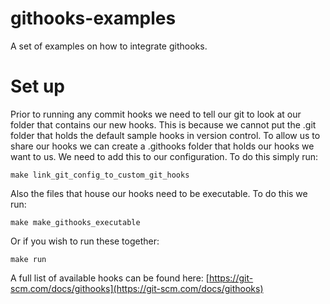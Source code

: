 # githooks-examples
A set of examples on how to integrate githooks.

# Set up

Prior to running any commit hooks we need to tell our git to look at our folder that contains our new hooks. This is because we cannot put the .git folder that holds the default sample hooks in version control. To allow us to share our hooks we can create a .githooks folder that holds our hooks we want to us. We need to add this to our configuration. To do this simply run:

```
make link_git_config_to_custom_git_hooks
```


Also the files that house our hooks need to be executable. To do this we run:

```
make make_githooks_executable
```

Or if you wish to run these together:
```
make run
```

A full list of available hooks can be found here: [https://git-scm.com/docs/githooks](https://git-scm.com/docs/githooks)
